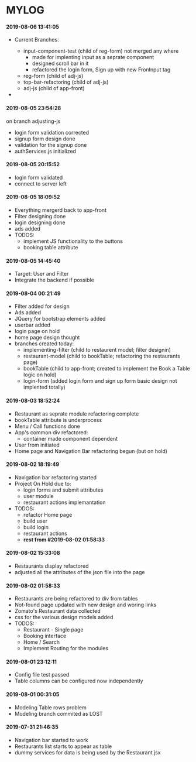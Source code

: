# MYLOG

#### 2019-08-06 13:41:05

- Current Branches:

  - input-component-test (child of reg-form) not merged any where
    - made for implenting input as a seprate component
    - designed scroll bar in it
    - refactored the login form, Sign up with new FronInput tag
  - reg-form (child of adj-js)
  - top-bar-refactoring (child of adj-js)
  - adj-js (child of app-front)

-

#### 2019-08-05 23:54:28

on branch adjusting-js

- login form validation corrected
- signup form design done
- validation for the signup done
- authServices.js initialized

#### 2019-08-05 20:15:52

- login form validated
- connect to server left

#### 2019-08-05 18:09:52

- Everything mergerd back to app-front
- Filter designing done
- login designing done
- ads added
- TODOS:
  - implement JS functionality to the buttons
  - booking table attribute

#### 2019-08-05 14:45:40

- Target: User and Filter
- Integrate the backend if possible

#### 2019-08-04 00:21:49

- Filter added for design
- Ads added
- JQuery for bootstrap elements added
- userbar added
- login page on hold
- home page design thought
- branches created today:
  - implementing-filter (child to restaurent model; filter designin)
  - restaurant-model (child to bookTable; refactoring the restaurants page)
  - bookTable (child to app-front; created to implement the Book a Table logic on hold)
  - login-form (added login form and sign up form basic design not implented totally)

#### 2019-08-03 18:52:24

- Restaurant as seprate module refactoring complete
- bookTable attribute is underprocess
- Menu / Call functions done
- App's common div refactored:
  - container made component dependent
- User from initiated
- Home page and Navigation Bar refactoring begun (but on hold)

#### 2019-08-02 18:19:49

- Navigation bar refactoring started
- Project On Hold due to:
  - login forms and submit attributes
  - user module
  - restaurant actions implemantation
- TODOS:
  - refactor Home page
  - build user
  - build login
  - restaurant actions
  - **rest from #2019-08-02 01:58:33**

#### 2019-08-02 15:33:08

- Restaurants display refactored
- adjusted all the attributes of the json file into the page

#### 2019-08-02 01:58:33

- Restaurants are being refactored to div from tables
- Not-found page updated with new design and woring links
- Zomato's Restaurant data collected
- css for the various design models added
- TODOS:
  - Restaurant - Single page
  - Booking interface
  - Home / Search
  - Implement Routing for the modules

#### 2019-08-01 23:12:11

- Config file test passed
- Table columns can be configured now independently

#### 2019-08-01 00:31:05

- Modeling Table rows problem
- Modeling branch commited as LOST

#### 2019-07-31 21:46:35

- Navigation bar started to work
- Restaurants list starts to appear as table
- dummy services for data is being used by the Restaurant.jsx
